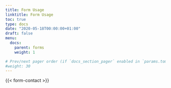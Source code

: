 ```yaml
---
title: Form Usage
linktitle: Form Usage
toc: true
type: docs
date: "2020-05-18T00:00:00+01:00"
draft: false
menu:
  docs:
    parent: forms
    weight: 1

# Prev/next pager order (if `docs_section_pager` enabled in `params.toml`)
#weight: 30
---
```


{{< form-contact >}}
